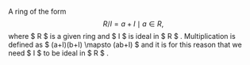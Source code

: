 A ring of the form $$R/I= {a+I \mid a \in R },$$ where $ R $ is a given
ring and $ I $ is ideal in $ R $ . Multiplication is defined as
$ (a+I)(b+I) \mapsto (ab+I) $ and it is for this reason that we need
$ I $ to be ideal in $ R $ .
